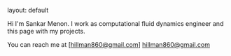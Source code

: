 
layout: default

Hi I'm Sankar Menon. I work as computational fluid dynamics  engineer and this page with my projects.

You can reach me at [hillman860@gmail.com] hillman860@gmail.com
